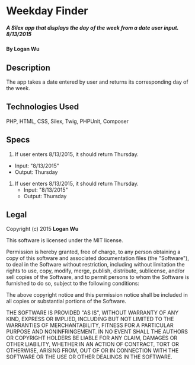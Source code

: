 # Weekday Finder

##### A Silex app that displays the day of the week from a date user input. 8/13/2015

#### By Logan Wu

## Description
The app takes a date entered by user and returns its corresponding day of the week.

## Technologies Used

PHP, HTML, CSS, Silex, Twig, PHPUnit, Composer

## Specs

1. If user enters 8/13/2015, it should return Thursday.
  * Input: "8/13/2015"
  * Output: Thursday

1. If user enters 8/13/2015, it should return Thursday.
    * Input: "8/13/2015"
    * Output: Thursday
## Legal

Copyright (c) 2015 **Logan Wu**

This software is licensed under the MIT license.

Permission is hereby granted, free of charge, to any person obtaining a copy of this software and associated documentation files (the "Software"), to deal in the Software without restriction, including without limitation the rights to use, copy, modify, merge, publish, distribute, sublicense, and/or sell copies of the Software, and to permit persons to whom the Software is furnished to do so, subject to the following conditions:

The above copyright notice and this permission notice shall be included in all copies or substantial portions of the Software.

THE SOFTWARE IS PROVIDED "AS IS", WITHOUT WARRANTY OF ANY KIND, EXPRESS OR IMPLIED, INCLUDING BUT NOT LIMITED TO THE WARRANTIES OF MERCHANTABILITY, FITNESS FOR A PARTICULAR PURPOSE AND NONINFRINGEMENT. IN NO EVENT SHALL THE AUTHORS OR COPYRIGHT HOLDERS BE LIABLE FOR ANY CLAIM, DAMAGES OR OTHER LIABILITY, WHETHER IN AN ACTION OF CONTRACT, TORT OR OTHERWISE, ARISING FROM, OUT OF OR IN CONNECTION WITH THE SOFTWARE OR THE USE OR OTHER DEALINGS IN THE SOFTWARE.
